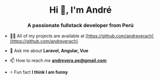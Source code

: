 <h1 align="center">Hi 👋, I'm André</h1>
<h3 align="center">A passionate fullstack developer from Perú</h3>

- 👨‍💻 All of my projects are available at [https://github.com/andreverach](https://github.com/andreverach)

- 💬 Ask me about **Laravel, Angular, Vue**

- 📫 How to reach me **andrevera.pe@gmail.com**

- ⚡ Fun fact **I think I am funny**
